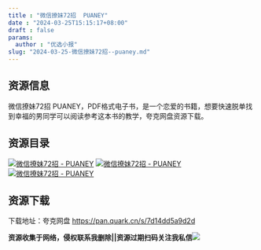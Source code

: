 ```yaml
---
title : "微信撩妹72招  PUANEY"
date : "2024-03-25T15:15:17+08:00"
draft : false
params:
  author : "优选小报"
slug: "2024-03-25-微信撩妹72招--puaney.md"
---
```


## 资源信息

微信撩妹72招 PUANEY，PDF格式电子书，是一个恋爱的书籍，想要快速脱单找到幸福的男同学可以阅读参考这本书的教学，夸克网盘资源下载。

## 资源目录

[![微信撩妹72招 -
PUANEY](//img7-1.zhekoulieshou.com/mmbiz_jpg/iaHBVewvSIbAjcr9g6TlCXSfiaDqkbzuEzgI3McicOP9mORCwPxBu7cLQnGnbvCfQHH47SgO8icDxBWwTiazQGUsRoQ/0)](//img7-1.zhekoulieshou.com/mmbiz_jpg/iaHBVewvSIbAjcr9g6TlCXSfiaDqkbzuEzgI3McicOP9mORCwPxBu7cLQnGnbvCfQHH47SgO8icDxBWwTiazQGUsRoQ/0)
[![微信撩妹72招 -
PUANEY](//img7-1.zhekoulieshou.com/mmbiz_jpg/iaHBVewvSIbAjcr9g6TlCXSfiaDqkbzuEzUGX9SSCAj9h4BNlmBeka7cdcGhSRrGiaSYicanf9MLfNQCTlvicyC9icNg/0)](//img7-1.zhekoulieshou.com/mmbiz_jpg/iaHBVewvSIbAjcr9g6TlCXSfiaDqkbzuEzUGX9SSCAj9h4BNlmBeka7cdcGhSRrGiaSYicanf9MLfNQCTlvicyC9icNg/0)
[![微信撩妹72招 -
PUANEY](//img7-1.zhekoulieshou.com/mmbiz_jpg/iaHBVewvSIbAjcr9g6TlCXSfiaDqkbzuEzPnxzXotar1ocSic6ml5PdtjOKHbiaY2qibLm8gBSWickvG3A1A5XPMAT9w/0)](//img7-1.zhekoulieshou.com/mmbiz_jpg/iaHBVewvSIbAjcr9g6TlCXSfiaDqkbzuEzPnxzXotar1ocSic6ml5PdtjOKHbiaY2qibLm8gBSWickvG3A1A5XPMAT9w/0)

## 资源下载

下载地址：夸克网盘 https://pan.quark.cn/s/7d14dd5a9d2d

**资源收集于网络，侵权联系我删除||资源过期扫码关注我私信**![](//img7-1.zhekoulieshou.com/mmbiz_jpg/iaHBVewvSIbAjcr9g6TlCXSfiaDqkbzuEzp207hVzPqT4YGQOAazQ1KNHCeACbia5Lzq4Ckwibe48iar1q7lgVP1o3w/640?wx_fmt=jpeg&from=appmsg)


